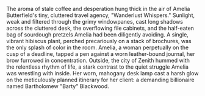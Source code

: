 The aroma of stale coffee and desperation hung thick in the air of Amelia Butterfield's tiny, cluttered travel agency, "Wanderlust Whispers."  Sunlight, weak and filtered through the grimy windowpanes, cast long shadows across the cluttered desk, the overflowing file cabinets, and the half-eaten bag of sourdough pretzels Amelia had been diligently avoiding.  A single, vibrant hibiscus plant, perched precariously on a stack of brochures, was the only splash of color in the room. Amelia, a woman perpetually on the cusp of a deadline, tapped a pen against a worn leather-bound journal, her brow furrowed in concentration.  Outside, the city of Zenith hummed with the relentless rhythm of life, a stark contrast to the quiet struggle Amelia was wrestling with inside.  Her worn, mahogany desk lamp cast a harsh glow on the meticulously planned itinerary for her client:  a demanding billionaire named  Bartholomew "Barty" Blackwood.
